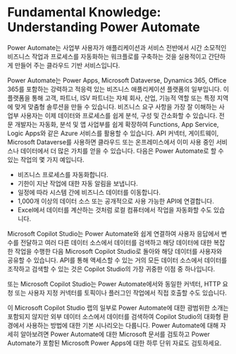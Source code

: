 # Fundamental Knowledge: Understanding Power Automate


Power Automate는 사업부 사용자가 애플리케이션과 서비스 전반에서 시간 소모적인 비즈니스 작업과 프로세스를 자동화하는 워크플로를 구축하는 것을 실용적이고 간단하게 만들어 주는 클라우드 기반 서비스입니다.

Power Automate는 Power Apps, Microsoft Dataverse, Dynamics 365, Office 365를 포함하는 강력하고 적응력 있는 비즈니스 애플리케이션 플랫폼의 일부입니다. 이 플랫폼을 통해 고객, 파트너, ISV 파트너는 자체 회사, 산업, 기능적 역할 또는 특정 지역에 맞게 맞춤형 솔루션을 만들 수 있습니다. 비즈니스 요구 사항을 가장 잘 이해하는 사업부 사용자는 이제 데이터와 프로세스를 쉽게 분석, 구성 및 간소화할 수 있습니다. 전문 개발자는 자동화, 분석 및 앱 사업부를 쉽게 확장하여 Functions, App Service, Logic Apps와 같은 Azure 서비스를 활용할 수 있습니다. API 커넥터, 게이트웨이, Microsoft Dataverse를 사용하면 클라우드 또는 온프레미스에서 이미 사용 중인 서비스나 데이터에서 더 많은 가치를 얻을 수 있습니다.
다음은 Power Automate로 할 수 있는 작업의 몇 가지 예입니다.
- 비즈니스 프로세스를 자동화합니다.
- 기한이 지난 작업에 대한 자동 알림을 보냅니다.
- 일정에 따라 시스템 간에 비즈니스 데이터를 이동합니다.
- 1,000개 이상의 데이터 소스 또는 공개적으로 사용 가능한 API에 연결합니다.
- Excel에서 데이터를 계산하는 것처럼 로컬 컴퓨터에서 작업을 자동화할 수도 있습니다.

Microsoft Copilot Studio는 Power Automate와 쉽게 연결하여 사용자 응답에서 변수를 전달하고 여러 다른 데이터 소스에서 데이터를 검색하고 해당 데이터에 대한 복잡한 작업을 수행한 다음 Microsoft Copilot Studio로 돌아와 해당 데이터를 사용자와 공유할 수 있습니다. API를 통해 액세스할 수 있는 거의 모든 데이터 소스에서 데이터를 조작하고 검색할 수 있는 것은 Copilot Studio의 가장 귀중한 이점 중 하나입니다.

또는 Microsoft Copilot Studio는 Power Automate에서와 동일한 커넥터, HTTP 요청 또는 사용자 지정 커넥터를 토픽이나 플러그인 작업에서 직접 호출할 수도 있습니다.

이 Microsoft Copilot Studio 랩의 일부로 Power Automate에 대한 광범위한 소개는 포함되지 않지만 외부 데이터 소스에서 데이터를 검색하여 Copilot Studio의 대화형 환경에서 사용하는 방법에 대한 기본 시나리오는 다룹니다. Power Automate에 대해 자세히 알아보려면 Power Automate에 대한 Microsoft 문서를 검토하고 Power Automate가 포함된 Microsoft Power Apps에 대한 하루 단위 자료도 검토하세요.


















